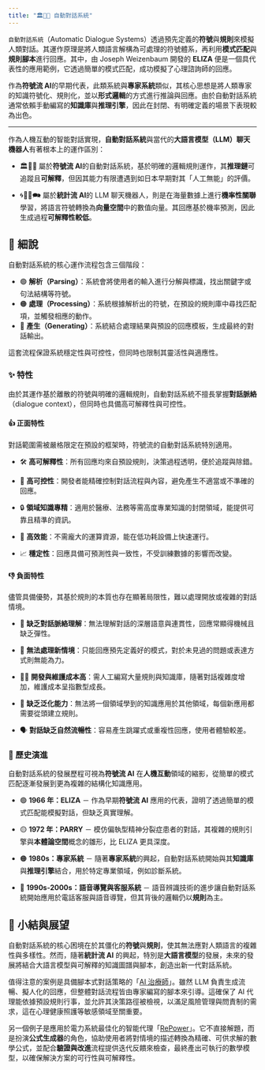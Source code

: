 ```yaml
---
title: "🏛️🤖💬 自動對話系統"
---
```

`自動對話系統`（Automatic Dialogue Systems）透過預先定義的**符號**與**規則**來模擬人類對話。其運作原理是將人類語言解構為可處理的符號體系，再利用**模式匹配**與**規則腳本**進行回應。其中，由 Joseph Weizenbaum 開發的 **ELIZA** 便是一個具代表性的應用範例，它透過簡單的模式匹配，成功模擬了心理諮詢師的回應。

作為**符號流 AI**的早期代表，此類系統與**專家系統**類似，其核心思想是將人類專家的知識符號化、規則化，並以**形式邏輯**的方式進行推論與回應。由於自動對話系統通常依賴手動編寫的**知識庫**與**推理引擎**，因此在封閉、有明確定義的場景下表現較為出色。

***

作為人機互動的智能對話實現，**自動對話系統**與當代的**大語言模型（LLM）聊天機器人**有著根本上的運作區別：

- 🏛️🤖💬 屬於**符號流 AI**的自動對話系統，基於明確的邏輯規則運作，其**推理鏈**可追蹤且**可解釋**，但因其能力有限遭遇到如日本早期對其「人工無能」的評價。
    
- 🌀🧞‍♀️🗪 屬於**統計流 AI**的 LLM 聊天機器人，則是在海量數據上進行**機率性關聯**學習，將語言符號轉換為**向量空間**中的數值向量。其回應基於機率預測，因此生成過程**可解釋性較低**。

## 🔬 細說

自動對話系統的核心運作流程包含三個階段：

- 🟢 **解析（Parsing）**：系統會將使用者的輸入進行分解與標識，找出關鍵字或句法結構等符號。
- 🟠 **處理（Processing）**：系統根據解析出的符號，在預設的規則庫中尋找匹配項，並觸發相應的動作。
- 🔴 **產生（Generating）**：系統結合處理結果與預設的回應模板，生成最終的對話輸出。

這套流程保證系統穩定性與可控性，但同時也限制其靈活性與適應性。

### ✨ 特性

由於其運作基於離散的符號與明確的邏輯規則，自動對話系統不擅長掌握**對話脈絡**（dialogue context），但同時也具備高可解釋性與可控性。

#### 👍 正面特性

對話範圍需被嚴格限定在預設的框架時，符號流的自動對話系統特別適用。

- 🛠️ **高可解釋性**：所有回應均來自預設規則，決策過程透明，便於追蹤與除錯。
    
- 📝 **高可控性**：開發者能精確控制對話流程與內容，避免產生不適當或不準確的回應。
    
- 🔒 **領域知識專精**：適用於醫療、法務等需高度專業知識的封閉領域，能提供可靠且精準的資訊。
    
- 🚄 **高效能**：不需龐大的運算資源，能在低功耗設備上快速運行。
    
- 📈 **穩定性**：回應具備可預測性與一致性，不受訓練數據的影響而改變。

#### 👎 負面特性

儘管具備優勢，其基於規則的本質也存在顯著局限性，難以處理開放或複雜的對話情境。

- 🤯 **缺乏對話脈絡理解**：無法理解對話的深層語意與連貫性，回應常顯得機械且缺乏彈性。
    
- 🔄 **無法處理新情境**：只能回應預先定義好的模式，對於未見過的問題或表達方式則無能為力。
    
- 👨‍💻 **開發與維護成本高**：需人工編寫大量規則與知識庫，隨著對話複雜度增加，維護成本呈指數型成長。
    
- 🤖 **缺乏泛化能力**：無法將一個領域學到的知識應用於其他領域，每個新應用都需要從頭建立規則。
    
- 🗣️ **對話缺乏自然流暢性**：容易產生跳躍式或重複性回應，使用者體驗較差。

### 🔄 歷史演進

自動對話系統的發展歷程可視為**符號流 AI** 在**人機互動**領域的縮影，從簡單的模式匹配逐漸發展到更為複雜的結構化知識應用。

- 🟢 **1966 年：ELIZA** － 作為早期**符號流 AI** 應用的代表，證明了透過簡單的模式匹配能模擬對話，但缺乏真實理解。
    
- 🟡 **1972 年：PARRY** － 模仿偏執型精神分裂症患者的對話，其複雜的規則引擎與**本體論空間**概念的雛形，比 ELIZA 更具深度。
    
- 🟠 **1980s：專家系統** － 隨著**專家系統**的興起，自動對話系統開始與其**知識庫**與**推理引擎**結合，用於特定專業領域，例如診斷系統。
    
- 🔴 **1990s-2000s：語音導覽與客服系統** － 語音辨識技術的進步讓自動對話系統開始應用於電話客服與語音導覽，但其背後的邏輯仍以**規則**為主。

## 🏁 小結與展望

自動對話系統的核心困境在於其僵化的**符號**與**規則**，使其無法應對人類語言的複雜性與多樣性。然而，隨著**統計流 AI** 的興起，特別是**大語言模型**的發展，未來的發展將結合大語言模型與可解釋的知識圖譜與腳本，創造出新一代對話系統。

值得注意的案例是具備腳本式對話策略的「[AI 治療師](https://doi.org/10.48550/arXiv.2412.15242)」。雖然 LLM 負責生成流暢、擬人化的回應，但整體對話流程皆由專家編寫的腳本來引導。這確保了 AI 代理能依據預設規則行事，並允許其決策路徑被檢視，以滿足風險管理與問責制的需求，這在心理健康照護等敏感領域至關重要。

另一個例子是應用於電力系統最佳化的智能代理「[RePower](https://pmc.ncbi.nlm.nih.gov/articles/PMC12010440/)」。它不直接解題，而是扮演**公式生成器**的角色，協助使用者將對情境的描述轉換為精確、可供求解的數學公式，並配合**驗證與改進**流程提供迭代反饋來檢查，最終產出可執行的數學模型，以確保解決方案的可行性與可解釋性。


